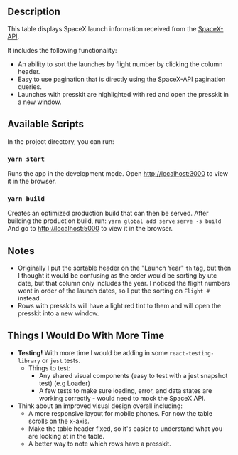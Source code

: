 ## Description
This table displays SpaceX launch information received from the [SpaceX-API](https://github.com/r-spacex/SpaceX-API).

It includes the following functionality:
- An ability to sort the launches by flight number by clicking the column header.
- Easy to use pagination that is directly using the SpaceX-API pagination queries.
- Launches with presskit are highlighted with red and open the presskit in a new window.


## Available Scripts
In the project directory, you can run:
### `yarn start`
Runs the app in the development mode.
Open [http://localhost:3000](http://localhost:3000) to view it in the browser.

### `yarn build`
Creates an optimized production build that can then be served.
After building the production build, run:
`yarn global add serve`
`serve -s build`
And go to [http://localhost:5000](http://localhost:5000) to view it in the browser.

## Notes
- Originally I put the sortable header on the "Launch Year" `th` tag, but then I thought it would be confusing as the order would be sorting by utc date, but that column only includes the year.  I noticed the flight numbers went in order of the launch dates, so I put the sorting on `Flight #` instead.
- Rows with presskits will have a light red tint to them and will open the presskit into a new window.

## Things I Would Do With More Time
- **Testing!** With more time I would be adding in some `react-testing-library` or `jest` tests.
   - Things to test:
      - Any shared visual components (easy to test with a jest snapshot test) (e.g Loader)
      - A few tests to make sure loading, error, and data states are working correctly - would need to mock the SpaceX API.
- Think about an improved visual design overall including:
  - A more responsive layout for mobile phones. For now the table scrolls on the x-axis.
  - Make the table header fixed, so it's easier to understand what you are looking at in the table.
  - A better way to note which rows have a presskit.
